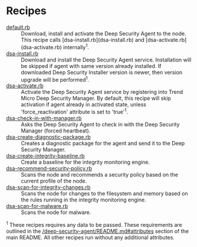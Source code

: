 # Recipes

<dl>
	<dt><a href="default.rb">default.rb</a></dt>
	<dd>Download, install and activate the Deep Security Agent to the node. This recipe calls [dsa-install.rb](dsa-install.rb) and [dsa-activate.rb](dsa-activate.rb) internally<sup>1</sup>.</dd>
	<dt><a href="dsa-install.rb">dsa-install.rb</a></dt>
	<dd>Download and install the Deep Security Agent service. Installation will be skipped if agent with same version already installed. If downloaded Deep Security Installer version is newer, then version upgrade will be performed<sup>1</sup>.</a></dd>
	<dt><a href="dsa-activate.rb">dsa-activate.rb</a></dt>
	<dd>Activate the Deep Security Agent service by registering into Trend Micro Deep Security Manager. By default, this recipe will skip activation if agent already in activated state, unless 'force_reactivation' attribute is set to 'true'<sup>1</sup>.</dd>
	<dt><a href="dsa-check-in-with-manager.rb">dsa-check-in-with-manager.rb</a></dt>
	<dd>Asks the Deep Security Agent to check in with the Deep Security Manager (forced heartbeat).</a></dd>
	<dt><a href="dsa-create-diagnostic-package.rb">dsa-create-diagnostic-package.rb</a></dt>
	<dd>Creates a diagnostic package for the agent and send it to the Deep Security Manager.</dd>
	<dt><a href="dsa-create-integrity-baseline.rb">dsa-create-integrity-baseline.rb</a></dt>
	<dd>Create a baseline for the integrity monitoring engine.</dd>
	<dt><a href="dsa-recommend-security-policy.rb">dsa-recommend-security-policy.rb</a></dt>
	<dd>Scans the node and recommends a security policy based on the current profile of the node.</dd>
	<dt><a href="dsa-scan-for-integrity-changes.rb">dsa-scan-for-integrity-changes.rb</a></dt>
	<dd>Scans the node for changes to the filesystem and memory based on the rules running in the integrity monitoring engine.</dd>
	<dt><a href="dsa-scan-for-malware.rb">dsa-scan-for-malware.rb</a></dt>
	<dd>Scans the node for malware.</dd>
</dl>

<sup>1</sup> These recipes requires any data to be passed. These requirements are outlined in the [/deep-security-agent/README.md#attributes](../README.md#attributes) section of the main README. All other recipes run without any additional attributes.
